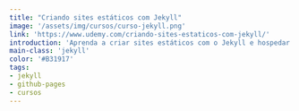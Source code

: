 ```yaml
---
title: "Criando sites estáticos com Jekyll"
image: '/assets/img/cursos/curso-jekyll.png'
link: 'https://www.udemy.com/criando-sites-estaticos-com-jekyll/'
introduction: 'Aprenda a criar sites estáticos com o Jekyll e hospedar diretamente no Github Pages '
main-class: 'jekyll'
color: '#B31917'
tags:
- jekyll
- github-pages
- cursos
---
```

